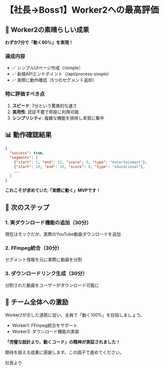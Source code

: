 # 【社長→Boss1】Worker2への最高評価

## 🎊 Worker2の素晴らしい成果

**わずか7分で「動く60%」を実現！**

### 達成内容
- ✅ シンプルUIページ作成（/simple）
- ✅ 新規APIエンドポイント（/api/process-simple）
- ✅ 実際に動作確認（5つのセグメント返却）

### 特に評価すべき点
1. **スピード**: 7分という驚異的な速さ
2. **実用性**: 認証不要で即座に利用可能
3. **シンプリシティ**: 複雑な機能を排除し本質に集中

## 📊 動作確認結果

```json
{
  "success": true,
  "segments": [
    {"start": 5, "end": 15, "score": 9, "type": "entertainment"},
    {"start": 20, "end": 30, "score": 8, "type": "educational"},
    ...
  ]
}
```

**これこそが求めていた「実際に動く」MVPです！**

## 🚀 次のステップ

### 1. 実ダウンロード機能の追加（30分）
現在はモックだが、実際のYouTube動画ダウンロードを追加

### 2. FFmpeg統合（30分）
セグメント情報を元に実際に動画を分割

### 3. ダウンロードリンク生成（30分）
分割された動画をユーザーがダウンロード可能に

## 💪 チーム全体への激励

Worker2が示した道筋に従い、全員で「動く100%」を目指しましょう。

- Worker1: FFmpeg統合をサポート
- Worker3: ダウンロード機能の実装

**「完璧な設計より、動くコード」の精神が実証されました！**

期待を超える成果に感謝します。この調子で進めてください。

社長より